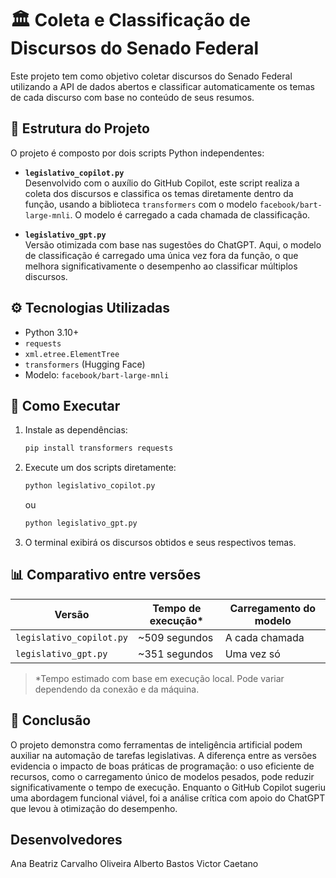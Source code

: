 
# 🏛️ Coleta e Classificação de Discursos do Senado Federal

Este projeto tem como objetivo coletar discursos do Senado Federal utilizando a API de dados abertos e classificar automaticamente os temas de cada discurso com base no conteúdo de seus resumos.

## 📁 Estrutura do Projeto

O projeto é composto por dois scripts Python independentes:

- **`legislativo_copilot.py`**  
  Desenvolvido com o auxílio do GitHub Copilot, este script realiza a coleta dos discursos e classifica os temas diretamente dentro da função, usando a biblioteca `transformers` com o modelo `facebook/bart-large-mnli`. O modelo é carregado a cada chamada de classificação.

- **`legislativo_gpt.py`**  
  Versão otimizada com base nas sugestões do ChatGPT. Aqui, o modelo de classificação é carregado uma única vez fora da função, o que melhora significativamente o desempenho ao classificar múltiplos discursos.

## ⚙️ Tecnologias Utilizadas

- Python 3.10+
- `requests`
- `xml.etree.ElementTree`
- `transformers` (Hugging Face)
- Modelo: `facebook/bart-large-mnli`

## 🚀 Como Executar

1. Instale as dependências:
   ```bash
   pip install transformers requests
   ```

2. Execute um dos scripts diretamente:
   ```bash
   python legislativo_copilot.py
   ```
   ou
   ```bash
   python legislativo_gpt.py
   ```

3. O terminal exibirá os discursos obtidos e seus respectivos temas.

## 📊 Comparativo entre versões

| Versão               | Tempo de execução* | Carregamento do modelo |
|----------------------|--------------------|-------------------------|
| `legislativo_copilot.py` | ~509 segundos       | A cada chamada          |
| `legislativo_gpt.py`     | ~351 segundos       | Uma vez só              |

> *Tempo estimado com base em execução local. Pode variar dependendo da conexão e da máquina.

## 📌 Conclusão

O projeto demonstra como ferramentas de inteligência artificial podem auxiliar na automação de tarefas legislativas. A diferença entre as versões evidencia o impacto de boas práticas de programação: o uso eficiente de recursos, como o carregamento único de modelos pesados, pode reduzir significativamente o tempo de execução. Enquanto o GitHub Copilot sugeriu uma abordagem funcional viável, foi a análise crítica com apoio do ChatGPT que levou à otimização do desempenho.

## Desenvolvedores
Ana Beatriz Carvalho Oliveira
Alberto Bastos
Victor Caetano
